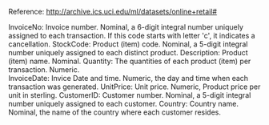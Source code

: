 Reference: http://archive.ics.uci.edu/ml/datasets/online+retail#

InvoiceNo: Invoice number. Nominal, a 6-digit integral number uniquely assigned to each transaction. If this code starts with letter 'c', it indicates a cancellation. 
StockCode: Product (item) code. Nominal, a 5-digit integral number uniquely assigned to each distinct product. 
Description: Product (item) name. Nominal. 
Quantity: The quantities of each product (item) per transaction. Numeric.	
InvoiceDate: Invice Date and time. Numeric, the day and time when each transaction was generated. 
UnitPrice: Unit price. Numeric, Product price per unit in sterling. 
CustomerID: Customer number. Nominal, a 5-digit integral number uniquely assigned to each customer. 
Country: Country name. Nominal, the name of the country where each customer resides.
